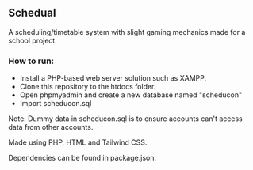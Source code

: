 ## Schedual
A scheduling/timetable system with slight gaming mechanics made for a school project.

### How to run:
* Install a PHP-based web server solution such as XAMPP.
* Clone this repository to the htdocs folder.
* Open phpmyadmin and create a new database named "scheducon"
* Import scheducon.sql

Note: Dummy data in scheducon.sql is to ensure accounts can't access data from other accounts.

Made using PHP, HTML and Tailwind CSS.

Dependencies can be found in package.json.
